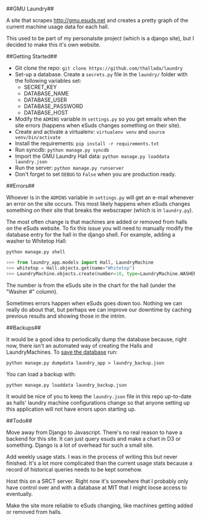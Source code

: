 ##GMU Laundry##

A site that scrapes http://gmu.esuds.net and creates a pretty graph of the
current machine usage data for each hall.

This used to be part of my personalsite project (which is a django site), but I
decided to make this it's own website.

##Getting Started##

* Git clone the repo: `git clone https://github.com/thallada/laundry`
* Set-up a database. Create a `secrets.py` file in the `laundry/` folder
  with the following variables set:
  * SECRET_KEY
  * DATABASE_NAME
  * DATABASE_USER
  * DATABASE_PASSWORD
  * DATABASE_HOST
* Modify the `ADMINS` variable in `settings.py` so you get emails when the site
  errors (happens when eSuds changes something on their site).
* Create and activate a virtualenv: `virtualenv venv` and
  `source venv/bin/activate`
* Install the requirements: `pip install -r requirements.txt`
* Run syncdb: `python manage.py syncdb`
* Import the GMU Laundry Hall data: `python manage.py loaddata laundry.json`
* Run the server: `python manage.py runserver`
* Don't forget to set `DEBUG` to `False` when you are production ready.

##Errors##

Whoever is in the `ADMINS` variable in `settings.py` will get an e-mail whenever
an error on the site occurs. This most likely happens when eSuds changes
something on their site that breaks the webscraper (which is in `laundry.py`).

The most often change is that machines are added or removed from halls on the
eSuds website. To fix this issue you will need to manually modify the database
entry for the hall in the django shell. For example, adding a washer to
Whitetop Hall:

`python manage.py shell`

```python
>>> from laundry_app.models import Hall, LaundryMachine
>>> whitetop = Hall.objects.get(name="Whitetop")
>>> LaundryMachine.objects.create(number=10, type=LaundryMachine.WASHER, hall=whitetop)
```

The number is from the eSuds site in the chart for the hall (under the
"Washer #" column).

Sometimes errors happen when eSuds goes down too. Nothing we can really do about
that, but perhaps we can improve our downtime by caching previous results and
showing those in the intrim.

##Backups##

It would be a good idea to periodically dump the database because, right now,
there isn't an automated way of creating the Halls and LaundryMachines. To [save
the
database](https://docs.djangoproject.com/en/dev/ref/django-admin/#dumpdata-app-label-app-label-app-label-model)
run:

`python manage.py dumpdata laundry_app > laundry_backup.json`

You can load a backup with:

`python manage.py loaddata laundry_backup.json`

It would be nice of you to keep the `laundry.json` file in this repo up-to-date
as halls' laundry machine configurations change so that anyone setting up this
application will not have errors upon starting up.

##Todo##

Move away from Django to Javascript. There's no real reason to have a backend
for this site. It can just query esuds and make a chart in D3 or something.
Django is a lot of overhead for such a small site.

Add weekly usage stats. I was in the process of writing this but never finished.
It's a lot more complicated than the current usage stats because a record of
historical queries needs to be kept somehow.

Host this on a SRCT server. Right now it's somewhere that I probably only have
control over and with a database at MIT that I might loose access to eventually.

Make the site more reliable to eSuds changing, like machines getting added or
removed from halls.
